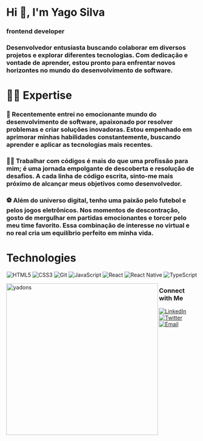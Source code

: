 <h1 align="letf">Hi 👋, I'm Yago Silva</h1>
<h3 align="left">frontend developer</h3>

<h3> Desenvolvedor entusiasta buscando colaborar em diversos projetos e explorar diferentes tecnologias. Com dedicação e vontade de aprender, estou pronto para enfrentar novos horizontes no mundo do desenvolvimento de software.</h3>

<h1>👨‍💻 Expertise </h1>

<h3>🚀 Recentemente entrei no emocionante mundo do desenvolvimento de software, apaixonado por resolver problemas e criar soluções inovadoras. Estou empenhado em aprimorar minhas habilidades constantemente, buscando aprender e aplicar as tecnologias mais recentes.</h3>

<h3>👨‍💻 Trabalhar com códigos é mais do que uma profissão para mim; é uma jornada empolgante de descoberta e resolução de desafios. A cada linha de código escrita, sinto-me mais próximo de alcançar meus objetivos como desenvolvedor.</h3>

<h3>⚽ Além do universo digital, tenho uma paixão pelo futebol e pelos jogos eletrônicos. Nos momentos de descontração, gosto de mergulhar em partidas emocionantes e torcer pelo meu time favorito. Essa combinação de interesse no virtual e no real cria um equilíbrio perfeito em minha vida.</h3>

<h1>Technologies</h1>

<p align="center">
  <img src="https://img.shields.io/badge/HTML5-E34F26?style=for-the-badge&logo=html5&logoColor=white" alt="HTML5">
  <img src="https://img.shields.io/badge/CSS3-1572B6?style=for-the-badge&logo=css3&logoColor=white" alt="CSS3">
  <img src="https://img.shields.io/badge/Git-F05032?style=for-the-badge&logo=git&logoColor=white" alt="Git">
  <img src="https://img.shields.io/badge/JavaScript-F7DF1E?style=for-the-badge&logo=javascript&logoColor=black" alt="JavaScript">
  <img src="https://img.shields.io/badge/React-61DAFB?style=for-the-badge&logo=react&logoColor=black" alt="React">
  <img src="https://img.shields.io/badge/React_Native-61DAFB?style=for-the-badge&logo=react&logoColor=black" alt="React Native">
  <img src="https://img.shields.io/badge/TypeScript-3178C6?style=for-the-badge&logo=typescript&logoColor=white" alt="TypeScript">
</p>

<p><img align="left" width="400" src="https://github-readme-stats.vercel.app/api/top-langs?username=yadons&show_icons=true&locale=en&layout=compact" alt="yadons" /></p>

<p align="right" padding="30">
<h3> Connect with Me </h3>
  <a href="https://linkedin.com/in/www.linkedin.com/in/ yago-silva-598a6b1b8" target="_blank" rel="noopener noreferrer">
    <img src="https://img.shields.io/badge/LinkedIn-0077B5?style=for-the-badge&logo=linkedin&logoColor=white" alt="LinkedIn">
  </a>
  <a href="https://twitter.com/https://twitter.com/yagoss5" target="_blank" rel="noopener noreferrer">
    <img src="https://img.shields.io/badge/Twitter-1DA1F2?style=for-the-badge&logo=twitter&logoColor=white" alt="Twitter">
  </a>
  <a href="mailto:yagosilvager@gmail.com" target="_blank" rel="noopener noreferrer">
    <img src="https://img.shields.io/badge/Email-D14836?style=for-the-badge&logo=gmail&logoColor=white" alt="Email">
  </a>
</p>

